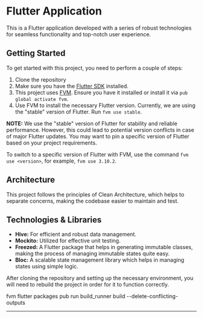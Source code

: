 # Flutter Application

This is a Flutter application developed with a series of robust technologies for seamless functionality and top-notch user experience.

## Getting Started

To get started with this project, you need to perform a couple of steps:

1. Clone the repository
2. Make sure you have the [Flutter SDK](https://flutter.dev/docs/get-started/install) installed.
3. This project uses [FVM](https://fvm.app/). Ensure you have it installed or install it via `pub global activate fvm`.
4. Use FVM to install the necessary Flutter version. Currently, we are using the "stable" version of Flutter. Run `fvm use stable`.

**NOTE:** We use the "stable" version of Flutter for stability and reliable performance. However, this could lead to potential version conflicts in case of major Flutter updates. You may want to pin a specific version of Flutter based on your project requirements.

To switch to a specific version of Flutter with FVM, use the command `fvm use <version>`, for example, `fvm use 3.10.2`.


## Architecture

This project follows the principles of Clean Architecture, which helps to separate concerns, making the codebase easier to maintain and test.

## Technologies & Libraries

- **Hive:** For efficient and robust data management.
- **Mockito:** Utilized for effective unit testing.
- **Freezed:** A Flutter package that helps in generating immutable classes, making the process of managing immutable states quite easy.
- **Bloc:** A scalable state management library which helps in managing states using simple logic.

After cloning the repository and setting up the necessary environment, you will need to rebuild the project in order for it to function correctly. 

fvm flutter packages pub run build_runner build --delete-conflicting-outputs

----------------------------------------------------------------------------------------------------------------
